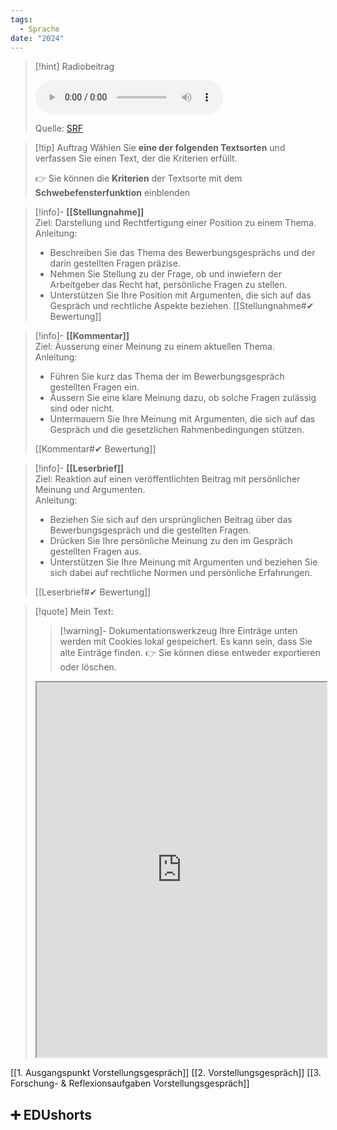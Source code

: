 ```yaml
---
tags:
  - Sprache
date: "2024"
---
```

>[!hint] Radiobeitrag
>
><audio controls><source src="https://download-media.srf.ch/world/audio/Espresso-radio/2014/04/Espresso_03-04-2014-814.mp3"></audio>
>
>Quelle: [SRF](https://www.srf.ch/play/radio/redirect/detail/a4c3e057-88ab-42a5-9629-9ea7e8239418)

>[!tip] Auftrag
>Wählen Sie **eine der folgenden Textsorten** und verfassen Sie einen Text, der die Kriterien erfüllt.
>
>👉 Sie können die **Kriterien** der Textsorte mit dem **Schwebefensterfunktion** einblenden


>[!info]- **[[Stellungnahme]]**  
Ziel: Darstellung und Rechtfertigung einer Position zu einem Thema.  
>Anleitung:
>- Beschreiben Sie das Thema des Bewerbungsgesprächs und der darin gestellten Fragen präzise.
>- Nehmen Sie Stellung zu der Frage, ob und inwiefern der Arbeitgeber das Recht hat, persönliche Fragen zu stellen.
>- Unterstützen Sie Ihre Position mit Argumenten, die sich auf das Gespräch und rechtliche Aspekte beziehen.
>[[Stellungnahme#✔ Bewertung]]

>[!info]- **[[Kommentar]]**  
>Ziel: Äusserung einer Meinung zu einem aktuellen Thema.  
>Anleitung:
>
>- Führen Sie kurz das Thema der im Bewerbungsgespräch gestellten Fragen ein.
>- Äussern Sie eine klare Meinung dazu, ob solche Fragen zulässig sind oder nicht.
>- Untermauern Sie Ihre Meinung mit Argumenten, die sich auf das Gespräch und die gesetzlichen Rahmenbedingungen stützen.
>
>[[Kommentar#✔ Bewertung]]

>[!info]- **[[Leserbrief]]**  
>Ziel: Reaktion auf einen veröffentlichten Beitrag mit persönlicher Meinung und Argumenten.  
>Anleitung:
>
>- Beziehen Sie sich auf den ursprünglichen Beitrag über das Bewerbungsgespräch und die gestellten Fragen.
>- Drücken Sie Ihre persönliche Meinung zu den im Gespräch gestellten Fragen aus.
>- Unterstützen Sie Ihre Meinung mit Argumenten und beziehen Sie sich dabei auf rechtliche Normen und persönliche Erfahrungen.
>
>[[Leserbrief#✔ Bewertung]]  


   >[!quote] Mein Text:
>>[!warning]- Dokumentationswerkzeug 
>Ihre Einträge unten werden mit Cookies lokal gespeichert. Es kann sein, dass Sie alte Einträge finden. 
>👉 Sie können diese entweder exportieren oder löschen.
>
><iframe width="100%" height="600" src="https://app.Lumi.education/run/KWcs8f" allowfullscreen allow="geolocation *; autoplay; encrypted-media"></iframe>


[[1. Ausgangspunkt Vorstellungsgespräch]]
[[2. Vorstellungsgespräch]]
[[3. Forschung- & Reflexionsaufgaben Vorstellungsgespräch]]
## ➕ EDUshorts
